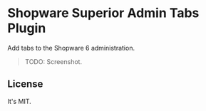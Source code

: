 # Shopware Superior Admin Tabs Plugin

Add tabs to the Shopware 6 administration.

> TODO: Screenshot.

## License

It's MIT.
